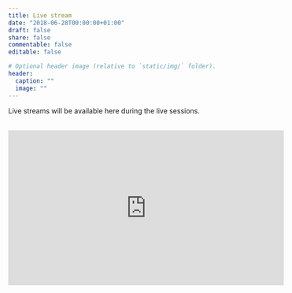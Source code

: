 ```yaml
---
title: Live stream
date: "2018-06-28T00:00:00+01:00"
draft: false
share: false
commentable: false
editable: false

# Optional header image (relative to `static/img/` folder).
header:
  caption: ""
  image: ""
---
```


Live streams will be available here during the live sessions. <br><br>

<iframe width="560" height="315" src="https://www.youtube.com/embed/d30FYKSL26M" frameborder="0" allow="accelerometer; autoplay; clipboard-write; encrypted-media; gyroscope; picture-in-picture" allowfullscreen></iframe>


